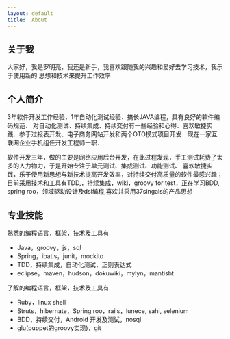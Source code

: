 ```yaml
---
layout: default
title:  About
---
```



##  关于我 
大家好，我是罗明亮，我还是新手，我喜欢跟随我的兴趣和爱好去学习技术，我乐于使用新的
思想和技术来提升工作效率

## 个人简介
3年软件开发工作经验，1年自动化测试经验．搞长JAVA编程，具有良好的软件编码规范．
对自动化测试、持续集成、持续交付有一些经验和心得．喜欢敏捷实践．参于过报表开发、电子商务网站开发和两个OTO模式项目开发．现在一家互联网企业手机组任开发工程师一职．

软件开发三年，做的主要是网络应用后台开发，在此过程发现，手工测试耗费了太多的人力物力，于是开始专注于单元测试、集成测试、功能测试、
 喜欢敏捷实践，乐于使用新思想与新技术提高开发效率，对持续交付高质量的软件最感兴趣；目前采用技术和工具有TDD,，持续集成，wiki，groovy for test，正在学习BDD, spring roo，领域驱动设计及dsl编程,喜欢并采用37singals的产品思想

## 专业技能
熟悉的编程语言，框架，技术及工具有  

* Java，groovy，js，sql
* Spring，ibatis，junit，mockito
* TDD，持续集成，自动化测试，正则表达式
* eclipse，maven，hudson，dokuwiki，mylyn，mantisbt

了解的编程语言，框架，技术及工具有

* Ruby，linux shell
* Struts，hibernate，Spring roo，rails，lunece, sahi, selenium
* BDD，持续交付，Android 开发及测试，nosql
* glu(puppet的groovy实现)，git
